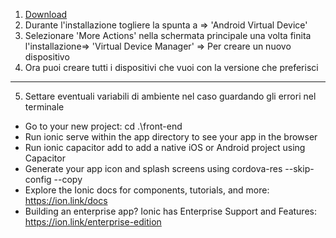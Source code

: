 1. [Download](https://developer.android.com/studio?gclid=Cj0KCQiAic6eBhCoARIsANlox86CCiKPW6TrJ4kPx9b3-0wYnGqmQsgzvj-AK2Rg79zUyYmT6SeJBjMaAuLfEALw_wcB&gclsrc=aw.ds)
2. Durante l'installazione togliere la spunta a => 'Android Virtual Device'
3.  Selezionare 'More Actions' nella schermata principale una volta finita l'installazione=> 'Virtual Device Manager' => Per creare un nuovo dispositivo
4. Ora puoi creare tutti i dispositivi che vuoi con la versione che preferisci
----
5. Settare eventuali variabili di ambiente nel caso guardando gli errori nel terminale


- Go to your new project: cd .\front-end
- Run ionic serve within the app directory to see your app in the browser
- Run ionic capacitor add to add a native iOS or Android project using Capacitor
- Generate your app icon and splash screens using cordova-res --skip-config --copy
- Explore the Ionic docs for components, tutorials, and more: https://ion.link/docs
- Building an enterprise app? Ionic has Enterprise Support and Features: https://ion.link/enterprise-edition